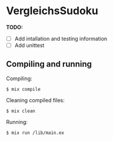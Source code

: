 # VergleichsSudoku

**TODO:**
 - [ ] Add intallation and testing information
 - [ ] Add unittest

## Compiling and running

Compiling:

``` 
$ mix compile
```

Cleaning compiled files:

``` 
$ mix clean
```

Running:

``` 
$ mix run /lib/main.ex
```
